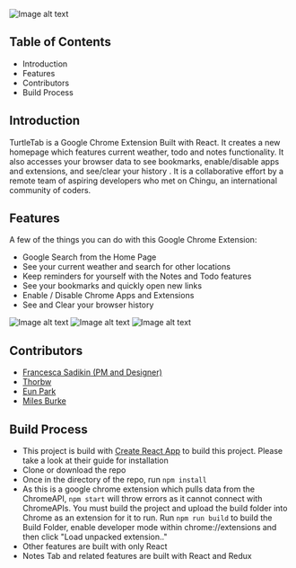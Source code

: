 ![Image alt text](https://i.imgur.com/8ZEF5ki.jpg "Main Page")

## Table of Contents
* Introduction
* Features
* Contributors
* Build Process
## Introduction
TurtleTab is a Google Chrome Extension Built with React. It creates a new homepage which features current weather, todo and notes functionality. It also accesses your browser data to see bookmarks, enable/disable apps and extensions, and see/clear your history . It is a collaborative effort by a remote team of aspiring developers who met on Chingu, an international community of coders.

## Features
A few of the things you can do with this Google Chrome Extension:
* Google Search from the Home Page
* See your current weather and search for other locations
* Keep reminders for yourself with the Notes and Todo features
* See your bookmarks and quickly open new links
* Enable / Disable Chrome Apps and Extensions
* See and Clear your browser history

![Image alt text](https://i.imgur.com/yW8m4Gc.jpg "Search")
![Image alt text](https://i.imgur.com/1pHr5Bx.jpg "User Utility Features")
![Image alt text](https://i.imgur.com/lHR8CB2.jpg "Chrome Tools")

## Contributors
* [Francesca Sadikin (PM and Designer)](https://github.com/serpient)
* [Thorbw](https://github.com/thorbw)
* [Eun Park](https://github.com/eunipa)
* [Miles Burke](https://github.com/milesj76)
## Build Process
* This project is build with [Create React App](https://github.com/facebookincubator/create-react-app) to build this project. Please take a look at their guide for installation
* Clone or download the repo
* Once in the directory of the repo, run ```npm install``` 
* As this is a google chrome extension which pulls data from the ChromeAPI, ```npm start``` will throw errors as it cannot connect with ChromeAPIs. You must build the project and upload the build folder into Chrome as an extension for it to run. Run ```npm run build``` to build the Build Folder, enable developer mode within chrome://extensions and then click "Load unpacked extension.."
* Other features are built with only React
* Notes Tab and related features are built with React and Redux
